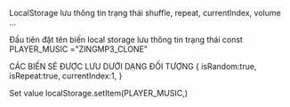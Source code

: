 LocalStorage lưu thông tin trạng thái shuffle, repeat, currentIndex, volume ...

Đầu tiên đặt tên biến local storage lưu thông tin trạng thái
const PLAYER_MUSIC ="ZINGMP3_CLONE"

CÁC BIẾN SẼ ĐƯỢC LƯU DƯỚI DẠNG ĐỐI TƯỢNG
{
    isRandom:true,
    isRepeat:true,
    currentIndex:1,
}

Set value
localStorage.setItem(PLAYER_MUSIC,)
